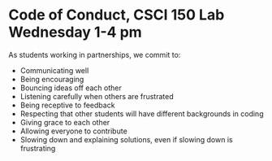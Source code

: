 # Code of Conduct, CSCI 150 Lab Wednesday 1-4 pm

As students working in partnerships, we commit to:
* Communicating well
* Being encouraging
* Bouncing ideas off each other
* Listening carefully when others are frustrated
* Being receptive to feedback
* Respecting that other students will have different backgrounds in coding
* Giving grace to each other
* Allowing everyone to contribute
* Slowing down and explaining solutions, even if slowing down is frustrating